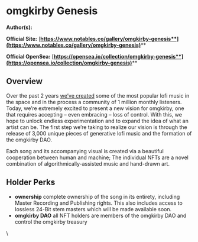 # omgkirby Genesis

**Author(s):**&#x20;

**Official Site:** [**https://www.notables.co/gallery/omgkirby-genesis**](https://www.notables.co/gallery/omgkirby-genesis)****

**Official OpenSea:** [**https://opensea.io/collection/omgkirby-genesis**](https://opensea.io/collection/omgkirby-genesis)****

## Overview

Over the past 2 years [we’ve created](https://open.spotify.com/playlist/6efMwGCqparrpx5aLycbED?go=1\&sp\_cid=599cbc22-bdaf-4a7a-93f7-8f8aebf23a50) some of the most popular lofi music in the space and in the process a community of 1 million monthly listeners. Today, we’re extremely excited to present a new vision for omgkirby, one that requires accepting – even embracing – loss of control. With this, we hope to unlock endless experimentation and to expand the idea of what an artist can be. The first step we’re taking to realize our vision is through the release of 3,000 unique pieces of generative lofi music and the formation of the omgkirby DAO.

Each song and its accompanying visual is created via a beautiful cooperation between human and machine; The individual NFTs are a novel combination of algorithmically-assisted music and hand-drawn art.



## **Holder Perks**

* **ownership** complete ownership of the song in its entirety, including Master Recording and Publishing rights. This also includes access to lossless 24-Bit stem masters which will be made available soon.&#x20;
* **omgkirby DAO** all NFT holders are members of the omgkirby DAO and control the omgkirby treasury

\
